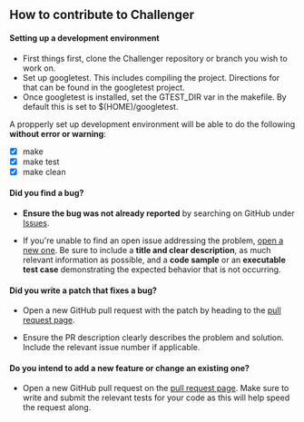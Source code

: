 ## How to contribute to Challenger

#### **Setting up a development environment**
* First things first, clone the Challenger repository or branch you wish to work on.
* Set up googletest. This includes compiling the project. Directions for that can be found in the googletest project.
* Once googletest is installed, set the GTEST_DIR var in the makefile. By default this is set to $(HOME)/googletest.

A propperly set up development environment will be able to do the following **without error or warning**:
  - [x] make
  - [x] make test
  - [x] make clean

#### **Did you find a bug?**

* **Ensure the bug was not already reported** by searching on GitHub under [Issues](https://github.com/folksgl/challenger/issues).

* If you're unable to find an open issue addressing the problem, [open a new one](https://github.com/folksgl/challenger/issues/new). Be sure to include a **title and clear description**, as much relevant information as possible, and a **code sample** or an **executable test case** demonstrating the expected behavior that is not occurring.

#### **Did you write a patch that fixes a bug?**

* Open a new GitHub pull request with the patch by heading to the [pull request page](https://github.com/folksgl/challenger/pulls).

* Ensure the PR description clearly describes the problem and solution. Include the relevant issue number if applicable.

#### **Do you intend to add a new feature or change an existing one?**

* Open a new GitHub pull request on the [pull request page](https://github.com/folksgl/challenger/pulls). Make sure to write and submit the relevant tests for your code as this will help speed the request along.
